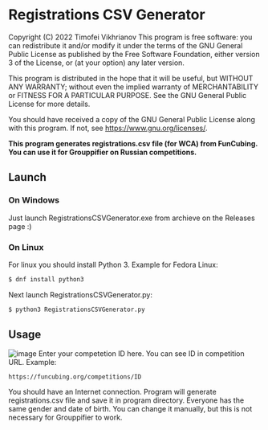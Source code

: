 # Registrations CSV Generator

Copyright (C) 2022  Timofei Vikhrianov 
This program is free software: you can redistribute it and/or modify it under the terms of the GNU General Public License as published by the Free Software Foundation, either version 3 of the License, or (at your option) any later version. 
 
This program is distributed in the hope that it will be useful, but WITHOUT ANY WARRANTY; without even the implied warranty of MERCHANTABILITY or FITNESS FOR A PARTICULAR PURPOSE.  See the GNU General Public License for more details. 
 
You should have received a copy of the GNU General Public License along with this program.  If not, see <https://www.gnu.org/licenses/>. 
 
__This program generates registrations.csv file (for WCA) from FunCubing. You can use it for Grouppifier on Russian competitions.__

## Launch
### On Windows
Just launch RegistrationsCSVGenerator.exe from archieve on the Releases page :)

### On Linux
For linux you should install Python 3. Example for Fedora Linux:
```bash
$ dnf install python3
```
Next launch RegistrationsCSVGenerator.py:
```bash
$ python3 RegistrationsCSVGenerator.py
```

## Usage
![image](https://user-images.githubusercontent.com/52562657/186472149-7fa94ae0-d934-47bf-90a5-e22bbe0862df.png)
Enter your competetion ID here. You can see ID in competition URL. Example:
```
https://funcubing.org/competitions/ID
```
You should have an Internet connection. 
Program will generate registrations.csv file and save it in program directory. 
Everyone has the same gender and date of birth. You can change it manually, but this is not necessary for Grouppifier to work.
